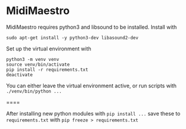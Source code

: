 # MidiMaestro

MidiMaestro requires python3 and libsound to be installed.  Install with
```
sudo apt-get install -y python3-dev libasound2-dev
```

Set up the virtual environment with
```
python3 -m venv venv
source venv/bin/activate
pip install -r requirements.txt
deactivate
```

You can either leave the virtual environment active, or run scripts with `./venv/bin/python ...`

====

After installing new python modules with `pip install ...` save these to `requirements.txt` with `pip freeze > requirements.txt`
